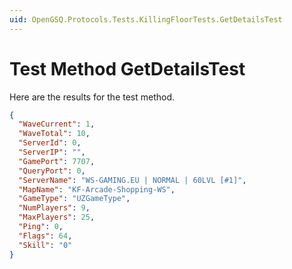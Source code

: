 ```yaml
---
uid: OpenGSQ.Protocols.Tests.KillingFloorTests.GetDetailsTest
---
```


# Test Method GetDetailsTest

Here are the results for the test method.

```json
{
  "WaveCurrent": 1,
  "WaveTotal": 10,
  "ServerId": 0,
  "ServerIP": "",
  "GamePort": 7707,
  "QueryPort": 0,
  "ServerName": "WS-GAMING.EU | NORMAL | 60LVL [#1]",
  "MapName": "KF-Arcade-Shopping-WS",
  "GameType": "UZGameType",
  "NumPlayers": 9,
  "MaxPlayers": 25,
  "Ping": 0,
  "Flags": 64,
  "Skill": "0"
}
```
